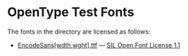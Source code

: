 OpenType Test Fonts
===================

The fonts in the directory are licensed as follows:

* [EncodeSans[wdth,wght].ttf](https://github.com/thundernixon/Encode-Sans/blob/6407de854a4dc3bfbe2160a11c5b57f5a1baf3bc/fonts/EncodeSans/EncodeSans%5Bwdth%2Cwght%5D.ttf) — [SIL Open Font License 1.1](https://github.com/thundernixon/Encode-Sans/blob/6407de854a4dc3bfbe2160a11c5b57f5a1baf3bc/OFL.txt)
